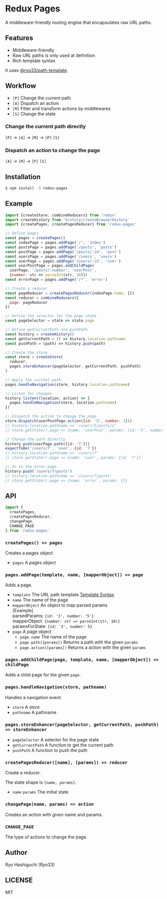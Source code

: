 # Redux Pages
A middleware-friendly routing engine that encapsulates raw URL paths.

## Features
- Middleware-friendly
- Raw URL paths is only used at definition
- Rich template syntax

It uses [@ryo33/path-template](https://github.com/ryo33/path-template).

## Workflow
- `[P]` Change the current path
- `[A]` Dispatch an action
- `[M]` Filter and transform actions by middlewares
- `[S]` Change the state

### Change the current path directly
`[P]` -> `[A]` -> `[M]` -> `[P]` `[S]`

### Dispatch an action to change the page
`[A]` -> `[M]` -> `[P]` `[S]`

## Installation
```bash
$ npm install -S redux-pages
```

## Example
```javascript
import {createStore, combineReducers} from 'redux'
import createHistory from 'history/createBrowserHistory'
import {createPages, createPagesReducer} from 'redux-pages'

// Define pages
const pages = createPages()
const indexPage = pages.addPage('/', 'index')
const postsPage = pages.addPage('/posts', 'posts')
const postPage = pages.addPage('/posts/:id', 'post')
const usersPage = pages.addPage('/users', 'users')
const userPage = pages.addPage('/users/:id', 'user')
const userPostPage = pages.addChildPage(
  userPage, '/posts/:number', 'userPost',
  {number: str => parseInt(str, 10)})
const errorPage = pages.addPage('/*', 'error')

// Create a reducer
const pageReducer = createPagesReducer(indexPage.name, {})
const reducer = combineReducers({
  page: pageReducer
})

// Define the selector for the page state
const pageSelector = state => state.page

// Define getCurrentPath and pushPath
const history = createHistory()
const getCurrentPath = () => history.location.pathname
const pushPath = (path) => history.push(path)

// Create the store
const store = createStore(
  reducer,
  pages.storeEnhancer(pageSelector, getCurrentPath, pushPath)
)

// Apply the current path
pages.handleNavigation(store, history.location.pathname)

// Listen for changes
history.listen((location, action) => {
  pages.handleNavigation(store, location.pathname)
})

// Dispatch the action to change the page
store.dispatch(userPostPage.action({id: '5', number: 2}))
// history.location.pathname => '/users/5/posts/2'
// store.getState().page => {name: 'userPost', params: {id: '5', number: 2}}

// Change the path directly
history.push(userPage.path({id: '7'}))
expectToBe('/users/7', 'user', {id: '7'})
// history.location.pathname => '/users/7'
// store.getState().page => {name: 'user', params: {id: '7'}}

// Go to the error page
history.push('/users/7/posts')
// history.location.pathname => '/users/7/posts'
// store.getState().page => {name: 'error', params: {}}
```

## API

```javascript
import {
  createPages,
  createPagesReducer,
  changePage,
  CHANGE_PAGE
} from 'redux-pages'
```

### `createPages() => pages`
Creates a pages object.

- `pages` A pages object

### `pages.addPage(template, name, [mapperObject]) => page`
Adds a page.

- `template` The URL path template
[Template Syntax](https://github.com/ryo33/path-template#template-syntax)
- `name` The name of the page
- `mapperObject` An object to map parsed params  
  [Example]  
  parsedParams: `{id: '3', number: '5'}`  
  mapperObject: `{number: str => parseInt(str, 10)}`  
  paramsForState: `{id: '3', number: 5}`  
- `page` A page object
  - `page.name` The name of the page
  - `page.path([params])` Returns a path with the given `params`
  - `page.action([params])` Returns a action with the given `params`

### `pages.addChildPage(page, template, name, [mapperObject]) => childPage`
Adds a child page for the given `page`.

### `pages.handleNavigation(store, pathname)`
Handles a navigation event.

- `store` A store
- `pathname` A pathname

### `pages.storeEnhancer(pageSelector, getCurrentPath, pushPath) => storeEnhancer`
- `pageSelector` A selector for the page state
- `getCurrentPath` A function to get the current path
- `pushPath` A function to push the path

### `createPagesReducer([name], [params]) => reducer`
Create a reducer.

The state shape is `{name, params}`.

- `name` `params` The initial state

### `changePage(name, params) => action`
Creates an action with given name and params.

### `CHANGE_PAGE`
The type of actions to change the page.

## Author
Ryo Hashiguchi (Ryo33)

## LICENSE
MIT
